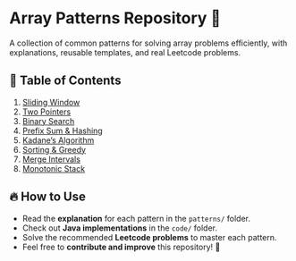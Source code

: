 # Array Patterns Repository 🚀  

A collection of common patterns for solving array problems efficiently, with explanations, reusable templates, and real Leetcode problems.

## 📌 Table of Contents  
1. [Sliding Window](patterns/sliding-window.md)  
2. [Two Pointers](patterns/two-pointers.md)  
3. [Binary Search](patterns/binary-search.md)  
4. [Prefix Sum & Hashing](patterns/prefix-sum.md)  
5. [Kadane’s Algorithm](patterns/kadane-algorithm.md)  
6. [Sorting & Greedy](patterns/sorting-greedy.md)  
7. [Merge Intervals](patterns/merge-intervals.md)  
8. [Monotonic Stack](patterns/monotonic-stack.md)  

## 🔥 How to Use  
- Read the **explanation** for each pattern in the `patterns/` folder.  
- Check out **Java implementations** in the `code/` folder.  
- Solve the recommended **Leetcode problems** to master each pattern.  
- Feel free to **contribute and improve** this repository! 🚀  
